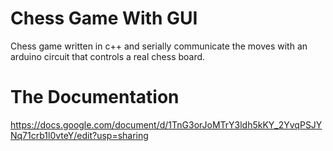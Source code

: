 # Chess Game With GUI
Chess game written in c++ and serially communicate the moves with an arduino circuit that controls a real chess board.

# The Documentation 
https://docs.google.com/document/d/1TnG3orJoMTrY3ldh5kKY_2YvqPSJYNq71crb1l0vteY/edit?usp=sharing
